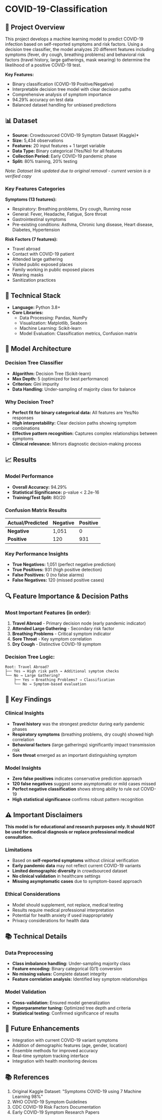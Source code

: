 # COVID-19-Classification

## 🎯 Project Overview

This project develops a machine learning model to predict COVID-19 infection based on self-reported symptoms and risk factors. Using a decision tree classifier, the model analyzes 20 different features including symptoms (fever, dry cough, breathing problems) and behavioral risk factors (travel history, large gatherings, mask wearing) to determine the likelihood of a positive COVID-19 test.

**Key Features:**
- Binary classification (COVID-19 Positive/Negative)
- Interpretable decision tree model with clear decision paths
- Comprehensive analysis of symptom importance
- 94.29% accuracy on test data
- Balanced dataset handling for unbiased predictions

## 📊 Dataset

- **Source:** Crowdsourced COVID-19 Symptom Dataset (Kaggle)*
- **Size:** 5,434 observations
- **Features:** 20 input features + 1 target variable
- **Data Type:** Binary categorical (Yes/No) for all features
- **Collection Period:** Early COVID-19 pandemic phase
- **Split:** 80% training, 20% testing

*Note: Dataset link updated due to original removal - current version is a verified copy*

### Key Features Categories

**Symptoms (13 features):**
- Respiratory: Breathing problems, Dry cough, Running nose
- General: Fever, Headache, Fatigue, Sore throat
- Gastrointestinal symptoms
- Pre-existing conditions: Asthma, Chronic lung disease, Heart disease, Diabetes, Hypertension

**Risk Factors (7 features):**
- Travel abroad
- Contact with COVID-19 patient
- Attended large gathering
- Visited public exposed places
- Family working in public exposed places
- Wearing masks
- Sanitization practices

## 🔧 Technical Stack

- **Language:** Python 3.8+
- **Core Libraries:** 
  - Data Processing: Pandas, NumPy
  - Visualization: Matplotlib, Seaborn
  - Machine Learning: Scikit-learn
  - Model Evaluation: Classification metrics, Confusion matrix

## 🌳 Model Architecture

### Decision Tree Classifier
- **Algorithm:** Decision Tree (Scikit-learn)
- **Max Depth:** 5 (optimized for best performance)
- **Criterion:** Gini impurity
- **Data Handling:** Under-sampling of majority class for balance

### Why Decision Tree?
- **Perfect fit for binary categorical data:** All features are Yes/No responses
- **High interpretability:** Clear decision paths showing symptom combinations
- **Effective pattern recognition:** Captures complex relationships between symptoms
- **Clinical relevance:** Mirrors diagnostic decision-making process

## 📈 Results

### Model Performance
- **Overall Accuracy:** 94.29%
- **Statistical Significance:** p-value < 2.2e-16
- **Training/Test Split:** 80/20

### Confusion Matrix Results
| Actual/Predicted | Negative | Positive |
|------------------|----------|----------|
| **Negative** | 1,051 | 0 |
| **Positive** | 120 | 931 |

### Key Performance Insights
- **True Negatives:** 1,051 (perfect negative prediction)
- **True Positives:** 931 (high positive detection)
- **False Positives:** 0 (no false alarms)
- **False Negatives:** 120 (missed positive cases)

## 🔍 Feature Importance & Decision Paths

### Most Important Features (in order):
1. **Travel Abroad** - Primary decision node (early pandemic indicator)
2. **Attended Large Gathering** - Secondary risk factor
3. **Breathing Problems** - Critical symptom indicator
4. **Sore Throat** - Key symptom correlation
5. **Dry Cough** - Distinctive COVID-19 symptom

### Decision Tree Logic:
```
Root: Travel Abroad?
├── Yes → High risk path → Additional symptom checks
└── No → Large Gathering?
    ├── Yes → Breathing Problems? → Classification
    └── No → Symptom-based evaluation
```

## 🎯 Key Findings

### Clinical Insights
- **Travel history** was the strongest predictor during early pandemic phases
- **Respiratory symptoms** (breathing problems, dry cough) showed high correlation
- **Behavioral factors** (large gatherings) significantly impact transmission risk
- **Sore throat** emerged as an important distinguishing symptom

### Model Insights
- **Zero false positives** indicates conservative prediction approach
- **120 false negatives** suggest some asymptomatic or mild cases missed
- **Perfect negative classification** shows strong ability to rule out COVID-19
- **High statistical significance** confirms robust pattern recognition

## ⚠️ Important Disclaimers

**This model is for educational and research purposes only. It should NOT be used for medical diagnosis or replace professional medical consultation.**

### Limitations
- Based on **self-reported symptoms** without clinical verification
- **Early pandemic data** may not reflect current COVID-19 variants
- **Limited demographic diversity** in crowdsourced dataset
- **No clinical validation** in healthcare settings
- **Missing asymptomatic cases** due to symptom-based approach

### Ethical Considerations
- Model should supplement, not replace, medical testing
- Results require medical professional interpretation
- Potential for health anxiety if used inappropriately
- Privacy considerations for health data

## 📚 Technical Details

### Data Preprocessing
- **Class imbalance handling:** Under-sampling majority class
- **Feature encoding:** Binary categorical (0/1) conversion
- **No missing values:** Complete dataset integrity
- **Feature correlation analysis:** Identified key symptom relationships

### Model Validation
- **Cross-validation:** Ensured model generalization
- **Hyperparameter tuning:** Optimized tree depth and criteria
- **Statistical testing:** Confirmed significance of results

## 🔮 Future Enhancements

- Integration with current COVID-19 variant symptoms
- Addition of demographic features (age, gender, location)
- Ensemble methods for improved accuracy
- Real-time symptom tracking interface
- Integration with health monitoring devices

## 📚 References

1. Original Kaggle Dataset: "Symptoms COVID-19 using 7 Machine Learning 98%"
2. WHO COVID-19 Symptom Guidelines
3. CDC COVID-19 Risk Factors Documentation
4. Early COVID-19 Symptom Research Papers

